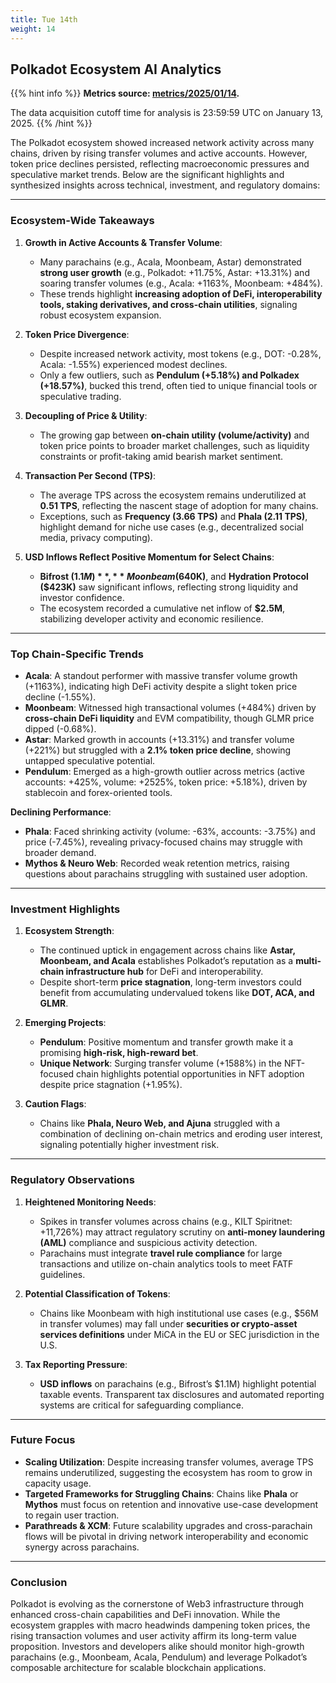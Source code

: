 ```yaml
---
title: Tue 14th
weight: 14
---
```


## **Polkadot Ecosystem AI Analytics**
{{% hint info %}}
**Metrics source: [metrics/2025/01/14](../../../../metrics/2025/01/14).**

The data acquisition cutoff time for analysis is 23:59:59 UTC on January 13, 2025.
{{% /hint %}}

The Polkadot ecosystem showed increased network activity across many chains, driven by rising transfer volumes and active accounts. However, token price declines persisted, reflecting macroeconomic pressures and speculative market trends. Below are the significant highlights and synthesized insights across technical, investment, and regulatory domains:

---

### Ecosystem-Wide Takeaways

1. **Growth in Active Accounts & Transfer Volume**:
   - Many parachains (e.g., Acala, Moonbeam, Astar) demonstrated **strong user growth** (e.g., Polkadot: +11.75%, Astar: +13.31%) and soaring transfer volumes (e.g., Acala: +1163%, Moonbeam: +484%).
   - These trends highlight **increasing adoption of DeFi, interoperability tools, staking derivatives, and cross-chain utilities**, signaling robust ecosystem expansion.

2. **Token Price Divergence**:
   - Despite increased network activity, most tokens (e.g., DOT: -0.28%, Acala: -1.55%) experienced modest declines.
   - Only a few outliers, such as **Pendulum (+5.18%) and Polkadex (+18.57%)**, bucked this trend, often tied to unique financial tools or speculative trading.

3. **Decoupling of Price & Utility**:
   - The growing gap between **on-chain utility (volume/activity)** and token price points to broader market challenges, such as liquidity constraints or profit-taking amid bearish market sentiment.

4. **Transaction Per Second (TPS)**:
   - The average TPS across the ecosystem remains underutilized at **0.51 TPS**, reflecting the nascent stage of adoption for many chains.
   - Exceptions, such as **Frequency (3.66 TPS)** and **Phala (2.11 TPS)**, highlight demand for niche use cases (e.g., decentralized social media, privacy computing).

5. **USD Inflows Reflect Positive Momentum for Select Chains**:
   - **Bifrost ($1.1M)**, **Moonbeam ($640K)**, and **Hydration Protocol ($423K)** saw significant inflows, reflecting strong liquidity and investor confidence.
   - The ecosystem recorded a cumulative net inflow of **$2.5M**, stabilizing developer activity and economic resilience.

---

### Top Chain-Specific Trends

- **Acala**: A standout performer with massive transfer volume growth (+1163%), indicating high DeFi activity despite a slight token price decline (-1.55%).
- **Moonbeam**: Witnessed high transactional volumes (+484%) driven by **cross-chain DeFi liquidity** and EVM compatibility, though GLMR price dipped (-0.68%).
- **Astar**: Marked growth in accounts (+13.31%) and transfer volume (+221%) but struggled with a **2.1% token price decline**, showing untapped speculative potential.
- **Pendulum**: Emerged as a high-growth outlier across metrics (active accounts: +425%, volume: +2525%, token price: +5.18%), driven by stablecoin and forex-oriented tools.

**Declining Performance**:
- **Phala**: Faced shrinking activity (volume: -63%, accounts: -3.75%) and price (-7.45%), revealing privacy-focused chains may struggle with broader demand.
- **Mythos & Neuro Web**: Recorded weak retention metrics, raising questions about parachains struggling with sustained user adoption.

---

### Investment Highlights

1. **Ecosystem Strength**:
   - The continued uptick in engagement across chains like **Astar, Moonbeam, and Acala** establishes Polkadot’s reputation as a **multi-chain infrastructure hub** for DeFi and interoperability.
   - Despite short-term **price stagnation**, long-term investors could benefit from accumulating undervalued tokens like **DOT, ACA, and GLMR**.

2. **Emerging Projects**:
   - **Pendulum**: Positive momentum and transfer growth make it a promising **high-risk, high-reward bet**.
   - **Unique Network**: Surging transfer volume (+1588%) in the NFT-focused chain highlights potential opportunities in NFT adoption despite price stagnation (+1.95%).

3. **Caution Flags**:
   - Chains like **Phala, Neuro Web, and Ajuna** struggled with a combination of declining on-chain metrics and eroding user interest, signaling potentially higher investment risk.

---

### Regulatory Observations

1. **Heightened Monitoring Needs**:
   - Spikes in transfer volumes across chains (e.g., KILT Spiritnet: +11,726%) may attract regulatory scrutiny on **anti-money laundering (AML)** compliance and suspicious activity detection.
   - Parachains must integrate **travel rule compliance** for large transactions and utilize on-chain analytics tools to meet FATF guidelines.

2. **Potential Classification of Tokens**:
   - Chains like Moonbeam with high institutional use cases (e.g., $56M in transfer volumes) may fall under **securities or crypto-asset services definitions** under MiCA in the EU or SEC jurisdiction in the U.S.

3. **Tax Reporting Pressure**:
   - **USD inflows** on parachains (e.g., Bifrost’s $1.1M) highlight potential taxable events. Transparent tax disclosures and automated reporting systems are critical for safeguarding compliance.

---

### Future Focus

- **Scaling Utilization**: Despite increasing transfer volumes, average TPS remains underutilized, suggesting the ecosystem has room to grow in capacity usage.
- **Targeted Frameworks for Struggling Chains**: Chains like **Phala** or **Mythos** must focus on retention and innovative use-case development to regain user traction.
- **Parathreads & XCM**: Future scalability upgrades and cross-parachain flows will be pivotal in driving network interoperability and economic synergy across parachains.

---

### Conclusion

Polkadot is evolving as the cornerstone of Web3 infrastructure through enhanced cross-chain capabilities and DeFi innovation. While the ecosystem grapples with macro headwinds dampening token prices, the rising transaction volumes and user activity affirm its long-term value proposition. Investors and developers alike should monitor high-growth parachains (e.g., Moonbeam, Acala, Pendulum) and leverage Polkadot’s composable architecture for scalable blockchain applications.
